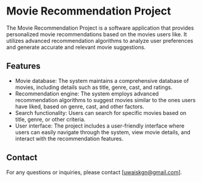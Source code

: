 # Movie Recommendation Project

The Movie Recommendation Project is a software application that provides personalized movie recommendations based on the movies users like. 
It utilizes advanced recommendation algorithms to analyze user preferences and generate accurate and relevant movie suggestions.

## Features

- Movie database: The system maintains a comprehensive database of movies, including details such as title, genre, cast, and ratings.
- Recommendation engine: The system employs advanced recommendation algorithms to suggest movies similar to the ones users have liked, based on genre, cast, and other factors.
- Search functionality: Users can search for specific movies based on title, genre, or other criteria.
- User interface: The project includes a user-friendly interface where users can easily navigate through the system, view movie details, and interact with the recommendation features.

## Contact

For any questions or inquiries, please contact [uwaiskgn@gmail.com].

